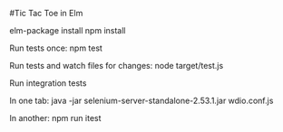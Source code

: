 #Tic Tac Toe in Elm


elm-package install
npm install

Run tests once:
    npm test

Run tests and watch files for changes:
    node target/test.js

Run integration tests

In one tab:
    java -jar selenium-server-standalone-2.53.1.jar wdio.conf.js

In another:
    npm run itest
